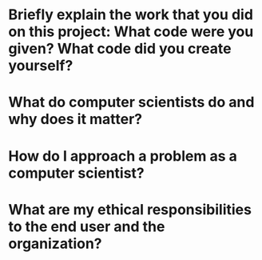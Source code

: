 # Briefly explain the work that you did on this project: What code were you given? What code did you create yourself?
# What do computer scientists do and why does it matter?
# How do I approach a problem as a computer scientist?
# What are my ethical responsibilities to the end user and the organization?
